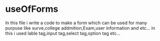 # useOfForms
In this file i write a code to make a form which can be used for many purpuse like surve,college addmition,Exam,user information and etc...
in this i used lable tag,input tag,select tag,option tag etc...
